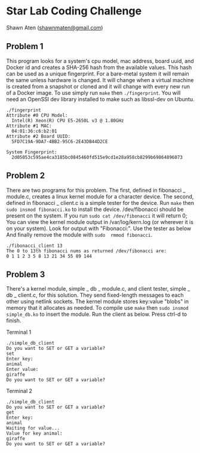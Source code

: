 # Star Lab Coding Challenge

Shawn Aten (shawnmaten@gmail.com)

## Problem 1
This program looks for a system's cpu model, mac address, board uuid, and 
Docker id and creates a SHA-256 hash from the available values. This hash can 
be used as a unique fingerprint. For a bare-metal system it will remain the 
same unless hardware is changed. It will change when a virtual machine is 
created from a snapshot or cloned and it will change with every new run of a 
Docker image. To use simply run `make` then `./fingerprint`. You will need an 
OpenSSl dev library installed to make such as libssl-dev on Ubuntu.

```
./fingerprint 
Attribute #0 CPU Model:
  Intel(R) Xeon(R) CPU E5-2650L v3 @ 1.80GHz
Attribute #1 MAC:
  04:01:36:c6:b2:01
Attribute #2 Board UUID:
  5FD7C19A-9DA7-4BB2-95C6-2E43DB44D2CE

System Fingerprint:
  2d05053c595ae4ca3185bc0845460fd515e9cd1e28a958cb8299b69864896073
```

## Problem 2
There are two programs for this problem. The first, defined in
fibonacci _ module.c, creates a linux kernel module for a character device. The 
second, defined in fibonacci _ client.c is a simple tester for the device. Run 
`make` then `sudo insmod fibonacci.ko` to install the device. 
/dev/fibonacci should be present on the system. If you run `sudo cat
/dev/fibonacci` it will return 0; You can view the kernel module output in 
/var/log/kern.log (or wherever it is on your system). Look for output with 
"Fibonacci:". Use the tester as below And finally remove the module with `sudo 
rmmod fibonacci`.

```
./fibonacci_client 13
The 0 to 13th fibonacci nums as returned /dev/fibonacci are:
0 1 1 2 3 5 8 13 21 34 55 89 144
```

## Problem 3
There's a kernel module, simple _ db _ module.c, and client tester,
simple _ db _ client.c, for this solution. They send fixed-length messages to
each other using netlink sockets. The kernel module stores key:value "blobs" in
memory that it allocates as needed. To compile use `make` then `sudo insmod
simple_db.ko` to insert the module. Run the client as below. Press ctrl-d to
finish.

Terminal 1
```
./simple_db_client 
Do you want to SET or GET a variable?
set
Enter key:
animal
Enter value:
giraffe
Do you want to SET or GET a variable?
```

Terminal 2
```
./simple_db_client 
Do you want to SET or GET a variable?
get
Enter key:
animal 
Waiting for value...
Value for key animal:
giraffe
Do you want to SET or GET a variable?
```

